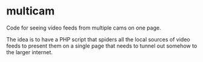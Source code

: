 # multicam
Code for seeing video feeds from multiple cams on one page.

The idea is to have a PHP script that spiders all the local sources of video feeds to present them on a single page that needs to tunnel out somehow to the larger internet.

